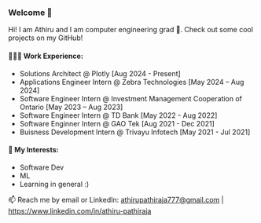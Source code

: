 ### Welcome 👋 


Hi! I am Athiru and I am computer engineering grad 🔨. Check out some cool projects on my GitHub!

#### 👨🏽‍💻 Work Experience: 
- Solutions Architect @ Plotly [Aug 2024 - Present]
- Applications Engineer Intern @ Zebra Technologies [May 2024 – Aug 2024]
- Software Engineer Intern @ Investment Management Cooperation of Ontario [May 2023 – Aug 2023]
- Software Engineer Intern @ TD Bank [May 2022 - Aug 2022]
- Software Enginner Intern @ GAO Tek [Aug 2021 - Dec 2021]
- Buisness Development Intern @ Trivayu Infotech [May 2021 - Jul 2021] 


#### 🌱 My Interests: 
- Software Dev
- ML
- Learning in general :)
  

 📫 Reach me by email or LinkedIn: athirupathiraja777@gmail.com | https://www.linkedin.com/in/athiru-pathiraja

<!---
athirupathiraja/athirupathiraja is a ✨ special ✨ repository because its `README.md` (this file) appears on your GitHub profile.
You can click the Preview link to take a look at your changes.
--->
